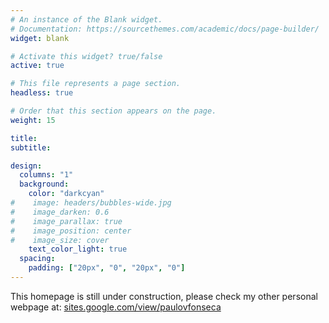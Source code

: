 ```yaml
---
# An instance of the Blank widget.
# Documentation: https://sourcethemes.com/academic/docs/page-builder/
widget: blank

# Activate this widget? true/false
active: true

# This file represents a page section.
headless: true

# Order that this section appears on the page.
weight: 15

title: 
subtitle:

design:
  columns: "1"
  background:
    color: "darkcyan"
#    image: headers/bubbles-wide.jpg
#    image_darken: 0.6
#    image_parallax: true
#    image_position: center
#    image_size: cover
    text_color_light: true
  spacing:
    padding: ["20px", "0", "20px", "0"]
---
```


This homepage is still under construction, please check my other personal webpage at: [sites.google.com/view/paulovfonseca](https://sites.google.com/view/paulovfonseca)
